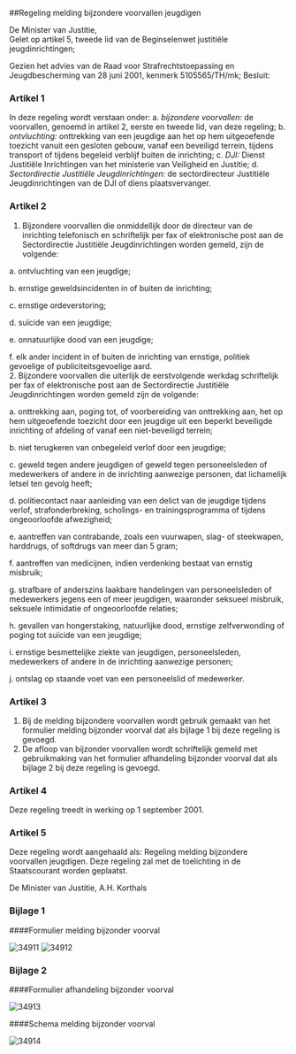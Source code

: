 <meta http-equiv='Content-Type' content='text/html; charset=utf-8' />

##Regeling melding bijzondere voorvallen jeugdigen

De Minister van Justitie,  
Gelet op artikel 5, tweede lid van de Beginselenwet justitiële jeugdinrichtingen;

Gezien het advies van de Raad voor Strafrechtstoepassing en Jeugdbescherming van 28 juni 2001, kenmerk 5105565/TH/mk;
Besluit:    

### Artikel 1  

In deze regeling wordt verstaan onder:   a. *bijzondere voorvallen:*   de voorvallen, genoemd in artikel 2, eerste en tweede lid, van deze regeling;    b. *ontvluchting:*   onttrekking van een jeugdige aan het op hem uitgeoefende toezicht vanuit een gesloten gebouw, vanaf een beveiligd terrein, tijdens transport of tijdens begeleid verblijf buiten de inrichting;    c. *DJI:*   Dienst Justitiële Inrichtingen van het ministerie van Veiligheid en Justitie;    d. *Sectordirectie Justitiële Jeugdinrichtingen:*   de sectordirecteur Justitiële Jeugdinrichtingen van de DJI of diens plaatsvervanger.     

### Artikel 2  

1.  Bijzondere voorvallen die onmiddellijk door de directeur van de inrichting telefonisch en schriftelijk per fax of elektronische post aan de Sectordirectie Justitiële Jeugdinrichtingen worden gemeld, zijn de volgende: 

a.  ontvluchting van een jeugdige;  

b.  ernstige geweldsincidenten in of buiten de inrichting;  

c.  ernstige ordeverstoring;  

d.  suïcide van een jeugdige;  

e.  onnatuurlijke dood van een jeugdige;  

f.  elk ander incident in of buiten de inrichting van ernstige, politiek gevoelige of publiciteitsgevoelige aard.     
2.  Bijzondere voorvallen die uiterlijk de eerstvolgende werkdag schriftelijk per fax of elektronische post aan de Sectordirectie Justitiële Jeugdinrichtingen worden gemeld zijn de volgende: 

a.  onttrekking aan, poging tot, of voorbereiding van onttrekking aan, het op hem uitgeoefende toezicht door een jeugdige uit een beperkt beveiligde inrichting of afdeling of vanaf een niet-beveiligd terrein;  

b.  niet terugkeren van onbegeleid verlof door een jeugdige;  

c.  geweld tegen andere jeugdigen of geweld tegen personeelsleden of medewerkers of andere in de inrichting aanwezige personen, dat lichamelijk letsel ten gevolg heeft;  

d.  politiecontact naar aanleiding van een delict van de jeugdige tijdens verlof, strafonderbreking, scholings- en trainingsprogramma of tijdens ongeoorloofde afwezigheid;  

e.  aantreffen van contrabande, zoals een vuurwapen, slag- of steekwapen, harddrugs, of softdrugs van meer dan 5 gram;  

f.  aantreffen van medicijnen, indien verdenking bestaat van ernstig misbruik;  

g.  strafbare of anderszins laakbare handelingen van personeelsleden of medewerkers jegens een of meer jeugdigen, waaronder seksueel misbruik, seksuele intimidatie of ongeoorloofde relaties;  

h.  gevallen van hongerstaking, natuurlijke dood, ernstige zelfverwonding of poging tot suïcide van een jeugdige;  

i.  ernstige besmettelijke ziekte van jeugdigen, personeelsleden, medewerkers of andere in de inrichting aanwezige personen;  

j.  ontslag op staande voet van een personeelslid of medewerker.     

### Artikel 3  

1.  Bij de melding bijzondere voorvallen wordt gebruik gemaakt van het formulier melding bijzonder voorval dat als bijlage 1 bij deze regeling is gevoegd.   
2.  De afloop van bijzonder voorvallen wordt schriftelijk gemeld met gebruikmaking van het formulier afhandeling bijzonder voorval dat als bijlage 2 bij deze regeling is gevoegd.  

### Artikel 4  

Deze regeling treedt in werking op 1 september 2001. 

### Artikel 5  

Deze regeling wordt aangehaald als: Regeling melding bijzondere voorvallen jeugdigen. 
Deze regeling zal met de toelichting in de Staatscourant worden geplaatst.   

De 
Minister van Justitie, 
A.H. Korthals     

### Bijlage 1  

####Formulier melding bijzonder voorval

![34911](http://wetten.overheid.nl/Illustration/34911)
![34912](http://wetten.overheid.nl/Illustration/34912)

### Bijlage 2  

####Formulier afhandeling bijzonder voorval

![34913](http://wetten.overheid.nl/Illustration/34913)

####Schema melding bijzonder voorval

![34914](http://wetten.overheid.nl/Illustration/34914)

